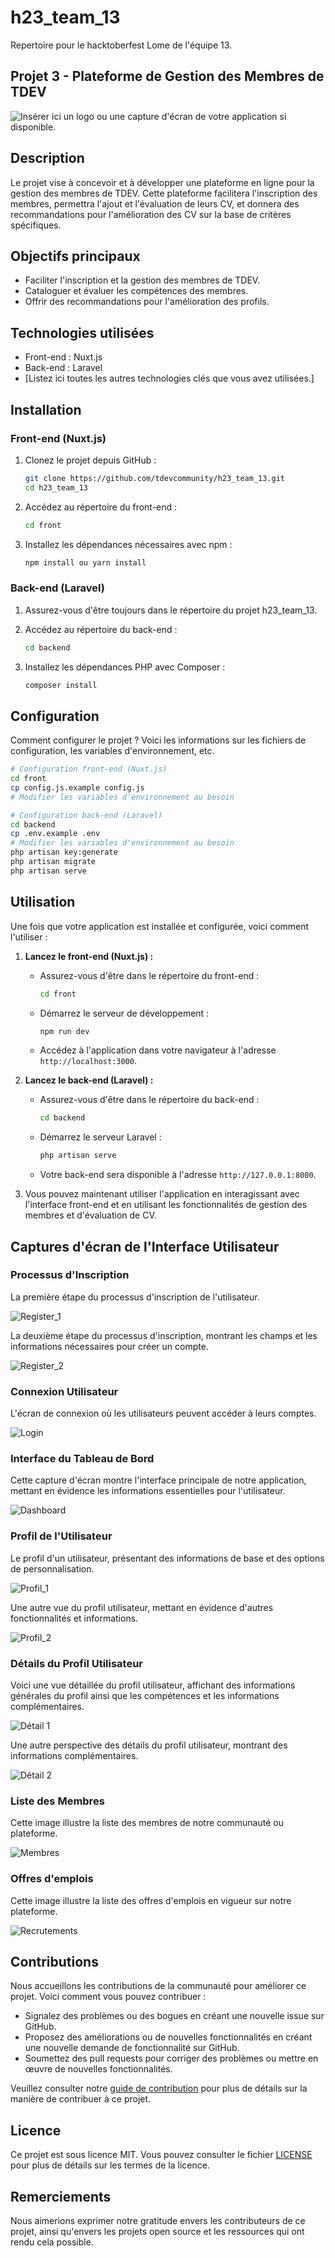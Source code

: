 # h23_team_13

Repertoire pour le hacktoberfest Lome de l'équipe 13.

## Projet 3 - Plateforme de Gestion des Membres de TDEV

![Insérer ici un logo ou une capture d'écran de votre application si disponible.](https://ourtdev.com/wp-content/uploads/2023/06/TDEV-LOGO-1536x668.png)


## Description
Le projet vise à concevoir et à développer une plateforme en ligne pour la gestion des membres de TDEV. Cette plateforme facilitera l'inscription des membres, permettra l'ajout et l'évaluation de leurs CV, et donnera des recommandations pour l'amélioration des CV sur la base de critères spécifiques.

## Objectifs principaux
- Faciliter l'inscription et la gestion des membres de TDEV.
- Cataloguer et évaluer les compétences des membres.
- Offrir des recommandations pour l'amélioration des profils.

## Technologies utilisées
- Front-end : Nuxt.js
- Back-end : Laravel
- [Listez ici toutes les autres technologies clés que vous avez utilisées.]

## Installation

### Front-end (Nuxt.js)
1. Clonez le projet depuis GitHub :
    ```bash
    git clone https://github.com/tdevcommunity/h23_team_13.git
    cd h23_team_13
    ```

2. Accédez au répertoire du front-end :
    ```bash
    cd front
    ```

3. Installez les dépendances nécessaires avec npm :
    ```bash
    npm install ou yarn install
    ```

### Back-end (Laravel)
1. Assurez-vous d'être toujours dans le répertoire du projet h23_team_13.

2. Accédez au répertoire du back-end :
    ```bash
    cd backend
    ```

3. Installez les dépendances PHP avec Composer :
    ```bash
    composer install
    ```

## Configuration
Comment configurer le projet ? Voici les informations sur les fichiers de configuration, les variables d'environnement, etc.

```bash
# Configuration front-end (Nuxt.js)
cd front
cp config.js.example config.js
# Modifier les variables d'environnement au besoin

# Configuration back-end (Laravel)
cd backend
cp .env.example .env
# Modifier les variables d'environnement au besoin
php artisan key:generate
php artisan migrate
php artisan serve

```



## Utilisation

Une fois que votre application est installée et configurée, voici comment l'utiliser :

1. **Lancez le front-end (Nuxt.js) :**
   - Assurez-vous d'être dans le répertoire du front-end :
     ```bash
     cd front
     ```
   - Démarrez le serveur de développement :
     ```bash
     npm run dev
     ```
   - Accédez à l'application dans votre navigateur à l'adresse `http://localhost:3000`.

2. **Lancez le back-end (Laravel) :**
   - Assurez-vous d'être dans le répertoire du back-end :
     ```bash
     cd backend
     ```
   - Démarrez le serveur Laravel :
     ```bash
     php artisan serve
     ```
   - Votre back-end sera disponible à l'adresse `http://127.0.0.1:8000`.

3. Vous pouvez maintenant utiliser l'application en interagissant avec l'interface front-end et en utilisant les fonctionnalités de gestion des membres et d'évaluation de CV.

## Captures d'écran de l'Interface Utilisateur

### Processus d'Inscription
La première étape du processus d'inscription de l'utilisateur.

![Register_1](https://github.com/tdevcommunity/h23_team_13/blob/main/reg1.PNG)

La deuxième étape du processus d'inscription, montrant les champs et les informations nécessaires pour créer un compte.

![Register_2](https://github.com/tdevcommunity/h23_team_13/blob/main/reg2.PNG)


### Connexion Utilisateur
L'écran de connexion où les utilisateurs peuvent accéder à leurs comptes.

![Login](https://github.com/tdevcommunity/h23_team_13/blob/main/log.PNG)


### Interface du Tableau de Bord
Cette capture d'écran montre l'interface principale de notre application, mettant en évidence les informations essentielles pour l'utilisateur.

![Dashboard](https://github.com/tdevcommunity/h23_team_13/blob/main/dashb.PNG)


### Profil de l'Utilisateur
Le profil d'un utilisateur, présentant des informations de base et des options de personnalisation.

![Profil_1](https://github.com/tdevcommunity/h23_team_13/blob/main/profil1.PNG)


Une autre vue du profil utilisateur, mettant en évidence d'autres fonctionnalités et informations.

![Profil_2](https://github.com/tdevcommunity/h23_team_13/blob/main/profil2.PNG)


### Détails du Profil Utilisateur
Voici une vue détaillée du profil utilisateur, affichant des informations générales du profil ainsi que les compétences et les informations complémentaires.

![Détail 1](https://github.com/tdevcommunity/h23_team_13/blob/main/detail1.PNG)


Une autre perspective des détails du profil utilisateur, montrant des informations complémentaires.

![Détail 2](https://github.com/tdevcommunity/h23_team_13/blob/main/detail2.PNG)



### Liste des Membres
Cette image illustre la liste des membres de notre communauté ou plateforme.

![Membres](https://github.com/tdevcommunity/h23_team_13/blob/main/members.PNG)


### Offres d'emplois
Cette image illustre la liste des offres d'emplois en vigueur sur notre plateforme.

![Recrutements](https://github.com/tdevcommunity/h23_team_13/blob/main/supply.PNG)


## Contributions

Nous accueillons les contributions de la communauté pour améliorer ce projet. Voici comment vous pouvez contribuer :

- Signalez des problèmes ou des bogues en créant une nouvelle issue sur GitHub.
- Proposez des améliorations ou de nouvelles fonctionnalités en créant une nouvelle demande de fonctionnalité sur GitHub.
- Soumettez des pull requests pour corriger des problèmes ou mettre en œuvre de nouvelles fonctionnalités.

Veuillez consulter notre [guide de contribution](CONTRIBUTING.md) pour plus de détails sur la manière de contribuer à ce projet.

## Licence

Ce projet est sous licence MIT. Vous pouvez consulter le fichier [LICENSE](LICENSE) pour plus de détails sur les termes de la licence.

## Remerciements

Nous aimerions exprimer notre gratitude envers les contributeurs de ce projet, ainsi qu'envers les projets open source et les ressources qui ont rendu cela possible.

